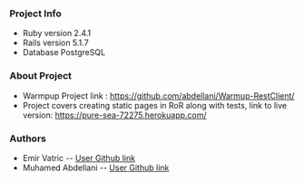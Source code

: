 ### Project Info
- Ruby version 2.4.1
- Rails version 5.1.7
- Database PostgreSQL
### About Project
- Warmpup Project link : https://github.com/abdellani/Warmup-RestClient/
- Project covers creating static pages in RoR along with tests, link to live version: https://pure-sea-72275.herokuapp.com/
### Authors
- Emir Vatric -- [User Github link](https://github.com/EmirVatric)
- Muhamed Abdellani -- [User Github link](https://github.com/abdellani)